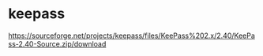 # keepass
https://sourceforge.net/projects/keepass/files/KeePass%202.x/2.40/KeePass-2.40-Source.zip/download
